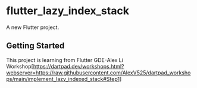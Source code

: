 # flutter_lazy_index_stack

A new Flutter project.

## Getting Started

This project is learning from Flutter GDE-Alex Li Workshop[https://dartpad.dev/workshops.html?webserver=https://raw.githubusercontent.com/AlexV525/dartpad_workshops/main/implement_lazy_indexed_stack#Step1]
